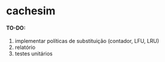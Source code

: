 # cachesim
#### TO-DO:
1. implementar políticas de substituição (contador, LFU, LRU)
2. relatório
3. testes unitários
